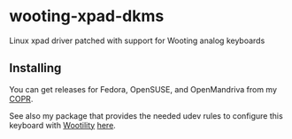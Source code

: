 # wooting-xpad-dkms
Linux xpad driver patched with support for Wooting analog keyboards

## Installing

You can get releases for Fedora, OpenSUSE, and OpenMandriva from my [COPR](https://copr.fedorainfracloud.org/coprs/kylegospo/wooting-keyboards/).

See also my package that provides the needed udev rules to configure this keyboard with [Wootility](https://next.wooting.io/wootility) [here](https://github.com/KyleGospo/wooting-udev-rules).